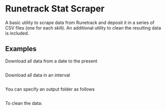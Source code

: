 # Runetrack Stat Scraper
A basic utility to scrape data from Runetrack and deposit it in a series of CSV files (one for each skill). An additional utility to clean the resulting data is included.

## Examples

Download all data from a date to the present
```

```


Download all data in an interval
```

```

You can specify an output folder as follows
```

```


To clean the data:
```

```